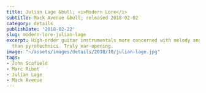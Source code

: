 ```yaml
---
title: Julian Lage &bull; <i>Modern Lore</i>
subtitle: Mack Avenue &bull; released 2018-02-02
category: details
publishDate: '2018-02-22'
slug: modern-lore-julian-lage
excerpt: High-order guitar instrumentals more concerned with melody and expression
  than pyrotechnics. Truly ear-opening.
image: "~/assets/images/details/2018/10/julian-lage.jpg"
tags:
- John Scofield
- Marc Ribot
- Julian Lage
- Mack Avenue
---
```


